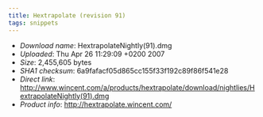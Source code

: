 ```yaml
---
title: Hextrapolate (revision 91)
tags: snippets
---
```


-   _Download name_: HextrapolateNightly(91).dmg
-   _Uploaded_: Thu Apr 26 11:29:09 +0200 2007
-   _Size_: 2,455,605 bytes
-   _SHA1 checksum_: 6a9fafacf05d865cc155f33f192c89f86f541e28
-   _Direct link_: <http://www.wincent.com/a/products/hextrapolate/download/nightlies/HextrapolateNightly(91).dmg>
-   _Product info_: <http://hextrapolate.wincent.com/>
